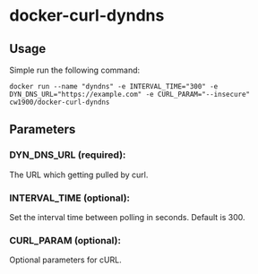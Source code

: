 # docker-curl-dyndns

## Usage
Simple run the following command:
```
docker run --name "dyndns" -e INTERVAL_TIME="300" -e DYN_DNS_URL="https://example.com" -e CURL_PARAM="--insecure" cw1900/docker-curl-dyndns 
```
 
## Parameters

### DYN_DNS_URL (required):
The URL which getting pulled by curl.

### INTERVAL_TIME (optional):
Set the interval time between polling in seconds. Default is 300.
 
### CURL_PARAM (optional):
Optional parameters for cURL.
